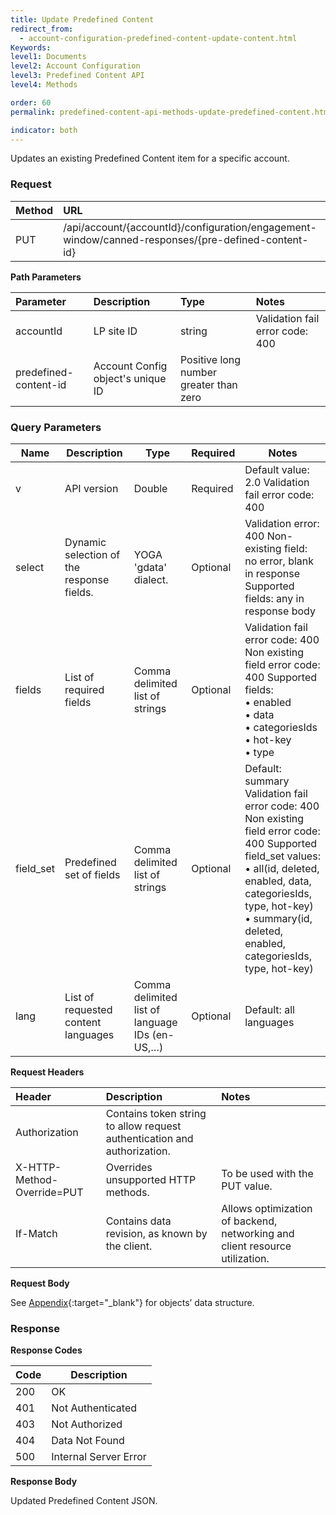 ```yaml
---
title: Update Predefined Content
redirect_from:
  - account-configuration-predefined-content-update-content.html
Keywords:
level1: Documents
level2: Account Configuration
level3: Predefined Content API
level4: Methods

order: 60
permalink: predefined-content-api-methods-update-predefined-content.html

indicator: both
---
```


Updates an existing Predefined Content item for a specific account.

### Request

| Method  |  URL  |  
| :------- | :----- |
 |PUT   |    /api/account/{accountId}/configuration/engagement-window/canned-responses/{pre-defined-content-id} |

**Path Parameters**

| Parameter | Description  |Type|  Notes |
 |:---------- | :-------------- | :-------------- | :--- |
| accountId | LP site ID | string  | Validation fail error code: 400 |
 |predefined-content-id | Account Config object's unique ID | Positive long number greater than zero  |

### Query Parameters

 | Name      | Description                               | Type                                           | Required | Notes                                                                                                                                                                                                                                           |
|-----------|-------------------------------------------|------------------------------------------------|----------|-------------------------------------------------------------------------------------------------------------------------------------------------------------------------------------------------------------------------------------------------|
| v         | API version                               | Double                                         | Required | Default value: 2.0 Validation fail error code: 400                                                                                                                                                                                              |
| select    | Dynamic selection of the response fields. | YOGA 'gdata' dialect.                          | Optional | Validation error: 400 Non-existing field: no error, blank in response Supported fields: any in response body                                                                                                                                    |
| fields    | List of required fields                   | Comma delimited list of strings                | Optional | Validation fail error code: 400 Non existing field error code: 400 Supported fields:<br> • enabled<br> • data<br> • categoriesIds <br>• hot-key<br> • type                                                                                                     |
| field_set | Predefined set of fields                  | Comma delimited list of strings                | Optional | Default: summary Validation fail error code: 400 Non existing field error code: 400 Supported field_set values:<br> • all(id, deleted, enabled, data, categoriesIds, type, hot-key) <br>• summary(id, deleted, enabled, categoriesIds, type, hot-key) |
| lang      | List of requested content languages       | Comma delimited list of language IDs (en-US,…) | Optional | Default: all languages|

**Request Headers**

| Header|   Description|  Notes| 
 |:-------|   :-----------  |:--- |
 |Authorization|  Contains token string to allow request authentication and authorization.  |
 |X-HTTP-Method-Override=PUT|  Overrides unsupported HTTP methods.|  To be used with the PUT value. |
 |If-Match  |Contains data revision, as known by the client.|  Allows optimization of backend, networking and client resource utilization. |

**Request Body**

See [Appendix](account-configuration-predefined-content-appendix.html){:target="_blank"} for objects’ data structure.

### Response

**Response Codes**

| Code | Description           |
|------|-----------------------|
| 200  | OK                    |
| 401  | Not Authenticated     |
| 403  | Not Authorized        |
| 404  | Data Not Found        |
| 500  | Internal Server Error |

**Response Body**

Updated Predefined Content JSON.
